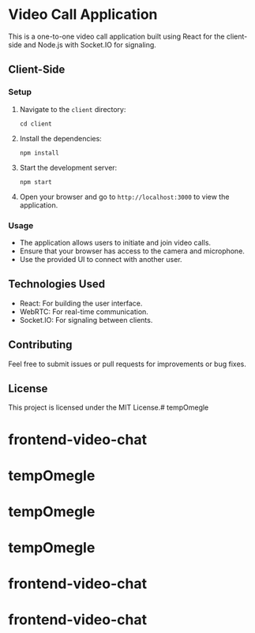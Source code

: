 # Video Call Application

This is a one-to-one video call application built using React for the client-side and Node.js with Socket.IO for signaling.

## Client-Side

### Setup

1. Navigate to the `client` directory:
   ```
   cd client
   ```

2. Install the dependencies:
   ```
   npm install
   ```

3. Start the development server:
   ```
   npm start
   ```

4. Open your browser and go to `http://localhost:3000` to view the application.

### Usage

- The application allows users to initiate and join video calls.
- Ensure that your browser has access to the camera and microphone.
- Use the provided UI to connect with another user.

## Technologies Used

- React: For building the user interface.
- WebRTC: For real-time communication.
- Socket.IO: For signaling between clients.

## Contributing

Feel free to submit issues or pull requests for improvements or bug fixes. 

## License

This project is licensed under the MIT License.# tempOmegle
# frontend-video-chat
# tempOmegle
# tempOmegle
# tempOmegle
# frontend-video-chat
# frontend-video-chat

